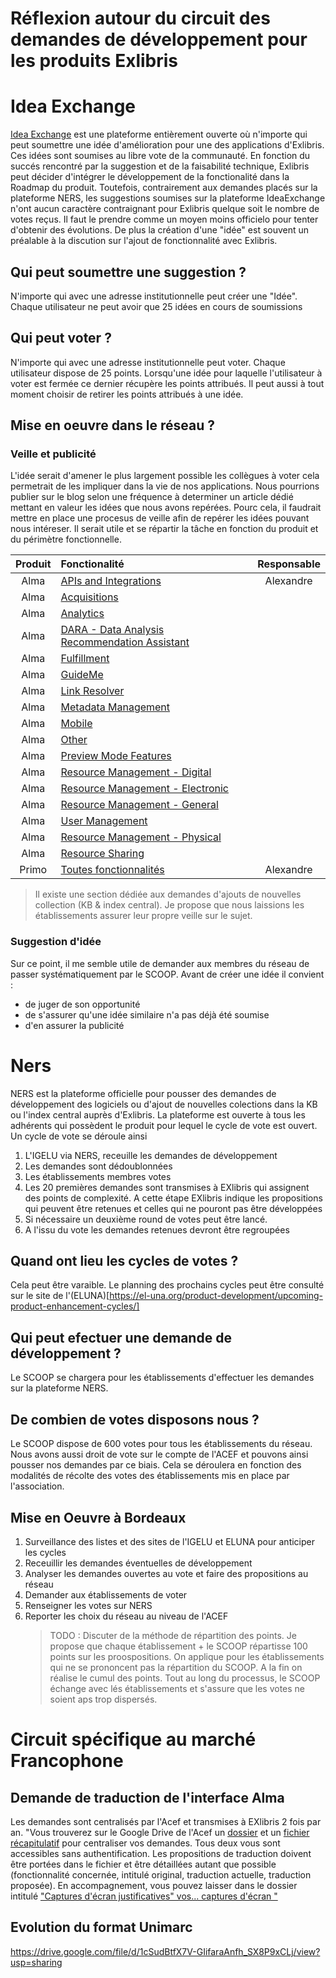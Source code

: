 # Réflexion autour du circuit des demandes de développement pour les produits Exlibris

# Idea Exchange
[Idea Exchange](https://ideas.exlibrisgroup.com/) est une plateforme entièrement ouverte où n'importe qui peut soumettre une idée d'amélioration pour une des applications d'Exlibris.
Ces idées sont soumises au libre vote de la communauté.
En fonction du succés rencontré par la suggestion et de la faisabilité technique, Exlibris peut décider d'intégrer le développement de la fonctionalité dans la Roadmap du produit. Toutefois, contrairement aux demandes placés sur la plateforme NERS, les suggestions soumises sur la plateforme IdeaExchange n'ont aucun caractère contraignant pour Exlibris quelque soit le nombre de votes reçus. 
Il faut le prendre comme un moyen moins officielo pour tenter d'obtenir des évolutions. De plus la création d'une "idée" est souvent un préalable à la discution sur l'ajout de fonctionnalité avec Exlibris.
## Qui peut soumettre une suggestion ?
N'importe qui avec une adresse institutionnelle peut créer une "Idée". Chaque utilisateur ne peut avoir que 25 idées en cours de soumissions
## Qui peut voter ? 
N'importe qui avec une adresse institutionnelle peut voter. Chaque utilisateur dispose de 25 points. Lorsqu'une idée pour laquelle l'utilisateur à voter est fermée ce dernier récupère les points attribués. Il peut aussi à tout moment choisir de retirer les points attribués à une idée.
## Mise en oeuvre dans le réseau ?
### Veille et publicité
L'idée serait d'amener le plus largement possible les collègues à voter cela permetrait de les impliquer dans la vie de nos applications.
Nous pourrions publier sur le blog selon une fréquence à determiner un article dédié mettant en valeur les idées que nous avons repérées.
Pourc cela, il faudrait mettre en place une procesus de veille afin de repérer les idées pouvant nous intéreser. Il serait utile et se répartir la tâche en fonction du produit et du périmètre fonctionnelle.

Produit|Fonctionalité|Responsable
:---:|:---|:---:|
Alma |[APIs and Integrations ](https://ideas.exlibrisgroup.com/forums/308173-alma/filters/new?category_id=125275 ) | Alexandre |
Alma |[Acquisitions ](https://ideas.exlibrisgroup.com/forums/308173-alma/filters/new?category_id=125269 ) | |
Alma |[Analytics ](https://ideas.exlibrisgroup.com/forums/308173-alma/filters/new?category_id=125278 ) | |
Alma |[DARA - Data Analysis Recommendation Assistant ](https://ideas.exlibrisgroup.com/forums/308173-alma/filters/new?category_id=356428 ) | |
Alma |[Fulfillment ](https://ideas.exlibrisgroup.com/forums/308173-alma/filters/new?category_id=125272 ) | |
Alma |[GuideMe ](https://ideas.exlibrisgroup.com/forums/308173-alma/filters/new?category_id=375913 ) | |
Alma |[Link Resolver ](https://ideas.exlibrisgroup.com/forums/308173-alma/filters/new?category_id=130021 ) | |
Alma |[Metadata Management ](https://ideas.exlibrisgroup.com/forums/308173-alma/filters/new?category_id=339043 ) | |
Alma |[Mobile ](https://ideas.exlibrisgroup.com/forums/308173-alma/filters/new?category_id=187171 ) | |
Alma |[Other ](https://ideas.exlibrisgroup.com/forums/308173-alma/filters/new?category_id=125290 ) | |
Alma |[Preview Mode Features ](https://ideas.exlibrisgroup.com/forums/308173-alma/filters/new?category_id=200287 ) | |
Alma |[Resource Management - Digital ](https://ideas.exlibrisgroup.com/forums/308173-alma/filters/new?category_id=125281 ) | |
Alma |[Resource Management - Electronic ](https://ideas.exlibrisgroup.com/forums/308173-alma/filters/new?category_id=339046 ) | |
Alma |[Resource Management - General ](https://ideas.exlibrisgroup.com/forums/308173-alma/filters/new?category_id=125287 ) | |
Alma |[User Management ](https://ideas.exlibrisgroup.com/forums/308173-alma/filters/new?category_id=130024 ) | |
Alma |[Resource Management - Physical ](https://ideas.exlibrisgroup.com/forums/308173-alma/filters/new?category_id=339049 ) | |
Alma |[Resource Sharing ](https://ideas.exlibrisgroup.com/forums/308173-alma/filters/new?category_id=125284 ) | |
Primo |[Toutes fonctionnalités](https://ideas.exlibrisgroup.com/forums/308176-primo) | Alexandre |


>Il existe une section dédiée aux demandes d'ajouts de nouvelles collection (KB & index central). Je propose que nous laissions les établissements assurer leur propre veille sur le sujet.
                        
### Suggestion d'idée
Sur ce point, il me semble utile de demander aux membres du réseau de passer systématiquement par le SCOOP. Avant de créer une idée il convient : 
- de juger de son opportunité
- de s'assurer qu'une idée similaire n'a pas déjà été soumise
- d'en assurer la publicité

# Ners
NERS est la plateforme officielle pour pousser des demandes de développement des logiciels ou d'ajout de nouvelles colections dans la KB ou l'index central auprès d'Exlibris. 
La plateforme est ouverte à tous les adhérents qui possèdent le produit pour lequel le cycle de vote est ouvert.
Un cycle de vote se déroule ainsi
1. L'IGELU via NERS, receuille les demandes de développement 
2. Les demandes sont dédoublonnées 
3. Les établissements membres votes 
4. Les 20 premières demandes sont transmises à EXlibris qui assignent des points de complexité. A cette étape EXlibris indique les propositions qui peuvent être retenues et celles qui ne pouront pas être développées
5. Si nécessaire un deuxième round de votes peut être lancé.
6. A l'issu du vote les demandes retenues devront être regroupées 

## Quand ont lieu les cycles de votes ?
Cela peut être varaible. Le planning des prochains cycles peut être consulté sur le site de l'(ELUNA)[https://el-una.org/product-development/upcoming-product-enhancement-cycles/]

## Qui peut efectuer une demande de développement ?
Le SCOOP se chargera pour les établissements d'effectuer les demandes sur la plateforme NERS.

## De combien de votes disposons nous ?
Le SCOOP dispose de 600 votes pour tous les établissements du réseau. Nous avons aussi droit de vote sur le compte de l'ACEF et pouvons ainsi pousser nos demandes par ce biais.  Cela se déroulera en fonction des modalités de récolte des votes des établissements mis en place par l'association.

## Mise en Oeuvre à Bordeaux
1. Surveillance des listes et des sites de l'IGELU et ELUNA pour anticiper les cycles
2. Receuillir les demandes éventuelles de développement
3. Analyser les demandes ouvertes au vote et faire des propositions au réseau
4. Demander aux établissements de voter
5. Renseigner les votes sur NERS
6. Reporter les choix du réseau au niveau de l'ACEF
   > TODO : Discuter de la méthode de répartition des points. Je propose que chaque établissement + le SCOOP répartisse 100 points sur les proospositions. On applique pour les établissements qui ne se prononcent pas la répartition du SCOOP. A la fin on réalise le cumul des points. Tout au long du processus, le SCOOP échange avec lés établissements et s'assure que les votes ne soient aps trop dispersés.

# Circuit spécifique au marché Francophone

## Demande de traduction de l'interface Alma
Les demandes sont centralisés par l'Acef et transmises à EXlibris 2 fois par an.
"Vous trouverez sur le Google Drive de l'Acef un [dossier](https://drive.google.com/drive/folders/1tzLAJ8ThDwicQdeJARDeVEejsBBNQRS0?usp=sharing) et un [fichier récapitulatif](https://docs.google.com/spreadsheets/d/19ohcV2LLQbem3yI-9_D7sDzCht0Q0g8LbVscHt8qbpg/edit?usp=sharing) pour centraliser vos demandes. Tous deux vous sont accessibles sans authentification. Les propositions de traduction doivent être portées dans le fichier et être détaillées autant que possible (fonctionnalité concernée, intitulé original, traduction actuelle, traduction proposée). 
En accompagnement, vous pouvez laisser dans le dossier intitulé ["Captures d'écran justificatives" vos... captures d'écran "](https://drive.google.com/drive/folders/19Jnqj_x8krhTIESp3QtfiSD-0bj8Nut6?usp=sharing)

## Evolution du format Unimarc
https://drive.google.com/file/d/1cSudBtfX7V-GIifaraAnfh_SX8P9xCLj/view?usp=sharing

